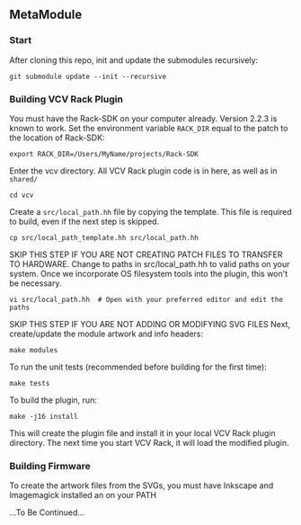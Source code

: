 ## MetaModule

### Start

After cloning this repo, init and update the submodules recursively:

```
git submodule update --init --recursive
```

### Building VCV Rack Plugin

You must have the Rack-SDK on your computer already. Version 2.2.3 is known to work. Set the environment variable `RACK_DIR` equal to the patch to the location of Rack-SDK:

```
export RACK_DIR=/Users/MyName/projects/Rack-SDK
```

Enter the vcv directory. All VCV Rack plugin code is in here, as well as in `shared/`

```
cd vcv
```

Create a `src/local_path.hh` file by copying the template. This file is required to build, even if the next step is skipped.

```
cp src/local_path_template.hh src/local_path.hh
```

SKIP THIS STEP IF YOU ARE NOT CREATING PATCH FILES TO TRANSFER TO HARDWARE.
Change to paths in src/local_path.hh to valid paths on your system.
Once we incorporate OS filesystem tools into the plugin, this won't be necessary.

```
vi src/local_path.hh  # Open with your preferred editor and edit the paths
```

SKIP THIS STEP IF YOU ARE NOT ADDING OR MODIFYING SVG FILES
Next, create/update the module artwork and info headers:

```
make modules
```

To run the unit tests (recommended before building for the first time):

```
make tests
```

To build the plugin, run:

```
make -j16 install
```

This will create the plugin file and install it in your local VCV Rack plugin directory. The next time you start VCV Rack, it will load the modified plugin.


### Building Firmware

To create the artwork files from the SVGs, you must have Inkscape and Imagemagick installed an on your PATH

...To Be Continued...
